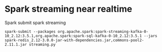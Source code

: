 # Spark streaming near realtime

Spark submit spark streaming

```
spark-submit --packages org.apache.spark:spark-streaming-kafka-0-10_2.12:3.5.1,org.apache.spark:spark-sql-kafka-0-10_2.12:3.5.1 --jars spark-redis_2.12-3.0.0-jar-with-dependencies.jar,commons-pool2-2.11.1.jar streaming.py
```